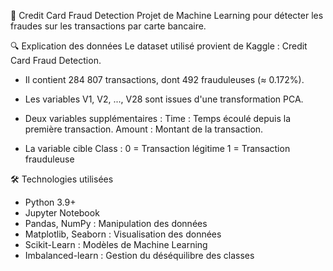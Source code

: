 📌 Credit Card Fraud Detection
Projet de Machine Learning pour détecter les fraudes sur les transactions par carte bancaire.

🔍 Explication des données
Le dataset utilisé provient de Kaggle : Credit Card Fraud Detection.

- Il contient 284 807 transactions, dont 492 frauduleuses (≈ 0.172%).
- Les variables V1, V2, ..., V28 sont issues d'une transformation PCA.

- Deux variables supplémentaires :
  Time : Temps écoulé depuis la première transaction.
  Amount : Montant de la transaction.

- La variable cible Class :
  0 = Transaction légitime
  1 = Transaction frauduleuse

🛠️ Technologies utilisées
- Python 3.9+
- Jupyter Notebook
- Pandas, NumPy : Manipulation des données
- Matplotlib, Seaborn : Visualisation des données
- Scikit-Learn : Modèles de Machine Learning
- Imbalanced-learn : Gestion du déséquilibre des classes
